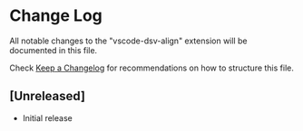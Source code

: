 # Change Log

All notable changes to the "vscode-dsv-align" extension will be documented in this file.

Check [Keep a Changelog](http://keepachangelog.com/) for recommendations on how to structure this file.

## [Unreleased]

- Initial release